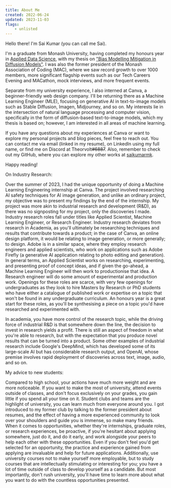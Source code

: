 ```yaml
---
title: About Me
created: 2022-06-24
updated: 2023-11-03
flags:
    - unlisted
---
```


Hello there! I'm Sai Kumar (you can call me Sai). 


I'm a graduate from Monash University, having completed my honours year in [Applied Data Science](https://handbook.monash.edu/current/courses/S3003), with my thesis on ["Bias Modelling Mitigation in Diffusion Models"](/assets/honours_thesis.pdf). I was also the former president of the Monash Association of Coding (MAC), where we saw record growth to over 1000 members, more significant flagship events such as our Tech Careers Evening and MACathon, mock interviews, and more frequent events.

Separate from my university experience, I also interned at Canva, a beginner-friendly web design company. I'll be returning there as a Machine Learning Engineer (MLE), focusing on generative AI in text-to-image models such as Stable Diffusion, Imagen, Midjourney, and so on. My interests lie in the intersection of natural language processing and computer vision, specifically in the form of diffusion-based text-to-image models, which my thesis is based on; however, I am interested in all areas of machine learning.


If you have any questions about my experiences at Canva or want to explore my personal projects and blog pieces, feel free to reach out. You can contact me via email (linked in my resume), on LinkedIn using my full name, or find me on Discord at Theorvolt~~#6887~~. Also, remember to check out my GitHub, where you can explore my other works at [saikumarmk](https://github.com/saikumarmk/).

Happy reading!


On Industry Research:

Over the summer of 2023, I had the unique opportunity of doing a Machine Learning Engineering internship at Canva. The project involved researching AI safety techniques for AI image generation, and unlike an ordinary project, my objective was to present my findings by the end of the internship. My project was more akin to industrial research and development (R&D), as there was no signposting for my project, only the discoveries I made. Industry research roles fall under titles like Applied Scientist, Machine Learning Engineer, or Research Engineer. Industry research deviates from research in Academia, as you'll ultimately be researching techniques and results that contribute towards a product; in the case of Canva, an online design platform, it would be relating to image generation, or more generally; to design. Adobe is in a similar space, where they employ research engineers and applied scientists, who work on applications such as Adobe Firefly (a generative AI application relating to photo editing and generation). In general terms, an Applied Scientist works on researching, experimenting, and presenting proof of concept ideas, and if given the go-ahead, a Machine Learning Engineer will then work to productionise that idea. A Research engineer will do some amount of experimental and production work. Openings for these roles are scarce, with very few openings for undergraduates as they look to hire Masters by Research or PhD students who have either a catalogue of published work or expertise on a topic that won't be found in any undergraduate curriculum. An honours year is a great start for these roles, as you'll be synthesising a piece on a topic you'd have researched and experimented with.

In academia, you have more control of the research topic, while the driving force of industrial R&D is that somewhere down the line, the decision to invest in research yields a profit. There is still an aspect of freedom in what you're able to research, but with the expectation that you produce novel results that can be turned into a product. Some other examples of industrial research include Google's DeepMind, which has developed some of its large-scale AI but has considerable research output, and OpenAI, whose premise involves rapid deployment of discoveries across text, image, audio, and so on. 

My advice to new students:

Compared to high school, your actions have much more weight and are more noticeable. If you want to make the most of university, attend events outside of classes, and don't focus exclusively on your grades, you gain little if you spend all your time on it. Student clubs and teams are the highlight of university, you can learn much from everyone around you. I got introduced to my former club by talking to the former president about resumes, and the effect of having a more experienced community to look over your shoulders and guide you is immense, so make many friends. When it comes to opportunities, whether they're internships, graduate roles, or research experiences, be proactive, if you're hesitant about applying somewhere, just do it, and do it early, and work alongside your peers to help each other with these opportunities. Even if you don't feel you'd get selected for an opportunity, the practice and experience gained from applying are invaluable and help for future applications. Additionally, use university courses not to make yourself more employable, but to study courses that are intellectually stimulating or interesting for you; you have a lot of time outside of class to develop yourself as a candidate. But most importantly, don't rush university, you'll have time to learn more about what you want to do with the countless opportunities presented.